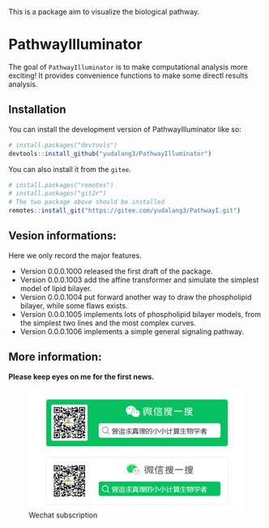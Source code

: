 
<!-- README.md is generated from README.Rmd. Please edit that file -->

This is a package aim to visualize the biological pathway.

# PathwayIlluminator

<!-- badges: start -->
<!-- badges: end -->

The goal of `PathwayIlluminator` is to make computational analysis more
exciting! It provides convenience functions to make some directl results
analysis.

## Installation

You can install the development version of PathwayIlluminator like so:

``` r
# install.packages("devtools")
devtools::install_github("yudalang3/PathwayIlluminator")
```

You can also install it from the `gitee`.

``` r
# install.packages("remotes")
# install.packages("git2r")
# The two package above should be installed
remotes::install_git("https://gitee.com/yudalang3/PathwayI.git")
```

## Vesion informations:

Here we only record the major features.

- Version 0.0.0.1000 released the first draft of the package.
- Version 0.0.0.1003 add the affine transformer and simulate the
  simplest model of lipid bilayer.
- Version 0.0.0.1004 put forward another way to draw the phospholipid
  bilayer, while some flaws exists.
- Version 0.0.0.1005 implements lots of phospholipid bilayer models,
  from the simplest two lines and the most complex curves.
- Version 0.0.0.1006 implements a simple general signaling pathway.

## More information:

**Please keep eyes on me for the first news.**

<figure>
<img src="2023-09-26%2002-10-31.png" alt="Wechat subscription" />
<figcaption aria-hidden="true">Wechat subscription</figcaption>
</figure>
